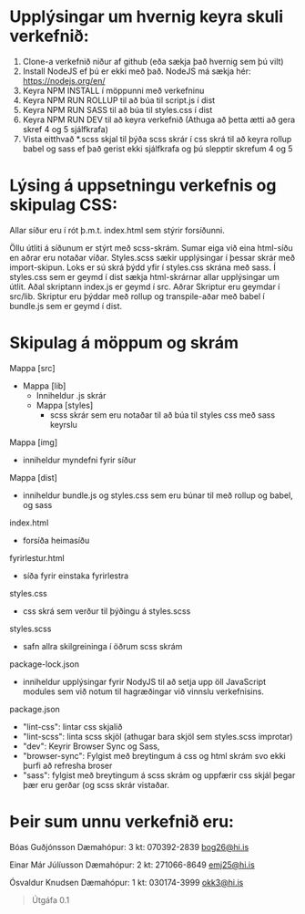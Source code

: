 # Upplýsingar um hvernig keyra skuli verkefnið:
1. Clone-a verkefnið niður af github (eða sækja það hvernig sem þú vilt)
2. Install NodeJS ef þú er ekki með það. NodeJS má sækja hér: https://nodejs.org/en/
3. Keyra NPM INSTALL í möppunni með verkefninu
4. Keyra NPM RUN ROLLUP til að búa til script.js í dist
5. Keyra NPM RUN SASS til að búa til styles.css í dist
6. Keyra NPM RUN DEV til að keyra verkefnið (Athuga að þetta ætti að gera skref 4 og 5 sjálfkrafa)
7. Vista eitthvað *.scss skjal til þýða scss skrár í css skrá til að keyra rollup babel og sass ef það gerist ekki sjálfkrafa og þú slepptir skrefum 4 og 5

# Lýsing á uppsetningu verkefnis og skipulag CSS:
Allar síður eru í rót þ.m.t. index.html sem stýrir forsíðunni.

Öllu útliti á síðunum er stýrt með scss-skrám. Sumar eiga við eina html-síðu en aðrar eru notaðar víðar.  Styles.scss sækir upplýsingar í þessar skrár með import-skipun.  Loks er sú skrá þýdd yfir í styles.css skrána með sass. Í styles.css sem er geymd í dist sækja html-skrárnar allar upplýsingar um útlit. 
Aðal skriptann index.js er geymd í src. Aðrar Skriptur eru geymdar í src/lib. Skriptur eru þýddar með rollup og transpile-aðar með babel í bundle.js sem er geymd í dist. 
	
# Skipulag á möppum og skrám
Mappa [src]
- Mappa [lib]
  - Inniheldur .js skrár
  - Mappa [styles] 
    - scss skrár sem eru notaðar til að búa til styles css með sass keyrslu

Mappa [img]
- inniheldur myndefni fyrir síður

Mappa [dist]
- inniheldur bundle.js og styles.css sem eru búnar til með rollup og babel, og sass

index.html
- forsíða heimasíðu

fyrirlestur.html
- síða fyrir einstaka fyrirlestra

styles.css
- css skrá sem verður til þýðingu á styles.scss

styles.scss
- safn allra skilgreininga í öðrum scss skrám

package-lock.json
- inniheldur upplýsingar fyrir NodyJS til að setja upp öll JavaScript modules sem við notum til hagræðingar við vinnslu verkefnisins.

package.json
- "lint-css": lintar css skjalið
- "lint-scss": linta scss skjöl (athugar bara skjöl sem styles.scss improtar)
- "dev":  Keyrir Browser Sync og Sass,
- "browser-sync": Fylgist með breytingum á css og html skrám svo ekki þurfi að refresha broser
- "sass": fylgist með breytingum á scss skrám og uppfærir css skjál þegar þær eru gerðar (og scss skrár vistaðar.



# Þeir sum unnu verkefnið eru:
Bóas Guðjónsson
Dæmahópur: 3
kt: 070392-2839
bog26@hi.is

Einar Már Júlíusson
Dæmahópur:  2
kt: 271066-8649
emj25@hi.is

Ósvaldur Knudsen
Dæmahópur: 1
kt: 030174-3999
okk3@hi.is 


> Útgáfa 0.1